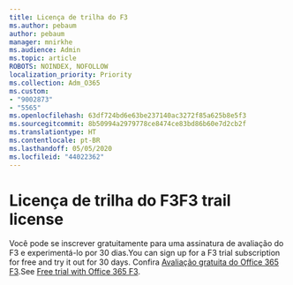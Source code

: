 ```yaml
---
title: Licença de trilha do F3
ms.author: pebaum
author: pebaum
manager: mnirkhe
ms.audience: Admin
ms.topic: article
ROBOTS: NOINDEX, NOFOLLOW
localization_priority: Priority
ms.collection: Adm_O365
ms.custom:
- "9002873"
- "5565"
ms.openlocfilehash: 63df724bd6e63be237140ac3272f85a625b8e5f3
ms.sourcegitcommit: 8b50994a2979778ce8474ce83bd86b60e7d2cb2f
ms.translationtype: HT
ms.contentlocale: pt-BR
ms.lasthandoff: 05/05/2020
ms.locfileid: "44022362"
---
```

# <a name="f3-trail-license"></a><span data-ttu-id="046a3-102">Licença de trilha do F3</span><span class="sxs-lookup"><span data-stu-id="046a3-102">F3 trail license</span></span>

<span data-ttu-id="046a3-103">Você pode se inscrever gratuitamente para uma assinatura de avaliação do F3 e experimentá-lo por 30 dias.</span><span class="sxs-lookup"><span data-stu-id="046a3-103">You can sign up for a F3 trial subscription for free and try it out for 30 days.</span></span> <span data-ttu-id="046a3-104">Confira [Avaliação gratuita do Office 365 F3](https://go.microsoft.com/fwlink/p/?LinkID=848845&clcid=0x409&culture=en-us&country=US).</span><span class="sxs-lookup"><span data-stu-id="046a3-104">See [Free trial with Office 365 F3](https://go.microsoft.com/fwlink/p/?LinkID=848845&clcid=0x409&culture=en-us&country=US).</span></span>

